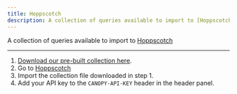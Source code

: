 ```yaml
---
title: Hoppscotch
description: A collection of queries available to import to [Hoppscotch](https://hoppscotch.io/graphql)
---
```


A collection of queries available to import to [Hoppscotch](https://hoppscotch.io/graphql)

---

1. [Download our pre-built collection here](https://docs.canopyapi.co/hoppscotch-collection.json).
1. Go to [Hoppscotch](https://hoppscotch.io/graphql)
1. Import the collection file downloaded in step 1.
1. Add your API key to the `CANOPY-API-KEY` header in the header panel.
